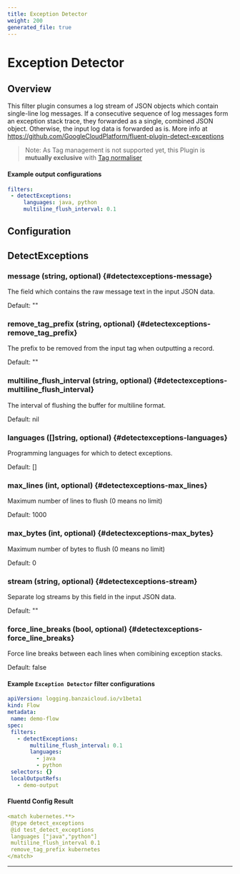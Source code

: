 ```yaml
---
title: Exception Detector
weight: 200
generated_file: true
---
```


# Exception Detector
## Overview
This filter plugin consumes a log stream of JSON objects which contain single-line log messages. If a consecutive sequence of log messages form an exception stack trace, they forwarded as a single, combined JSON object. Otherwise, the input log data is forwarded as is.
More info at https://github.com/GoogleCloudPlatform/fluent-plugin-detect-exceptions

 > Note: As Tag management is not supported yet, this Plugin is **mutually exclusive** with [Tag normaliser](../tagnormaliser)

 #### Example output configurations
 ```yaml
filters:
  - detectExceptions:
      languages: java, python
      multiline_flush_interval: 0.1
 ```

## Configuration
## DetectExceptions

### message (string, optional) {#detectexceptions-message}

The field which contains the raw message text in the input JSON data.  

Default:  ""

### remove_tag_prefix (string, optional) {#detectexceptions-remove_tag_prefix}

The prefix to be removed from the input tag when outputting a record.  

Default:  ""

### multiline_flush_interval (string, optional) {#detectexceptions-multiline_flush_interval}

The interval of flushing the buffer for multiline format.  

Default:  nil

### languages ([]string, optional) {#detectexceptions-languages}

Programming languages for which to detect exceptions.  

Default:  []

### max_lines (int, optional) {#detectexceptions-max_lines}

Maximum number of lines to flush (0 means no limit)  

Default:  1000

### max_bytes (int, optional) {#detectexceptions-max_bytes}

Maximum number of bytes to flush (0 means no limit)  

Default:  0

### stream (string, optional) {#detectexceptions-stream}

Separate log streams by this field in the input JSON data.  

Default:  ""

### force_line_breaks (bool, optional) {#detectexceptions-force_line_breaks}

Force line breaks between each lines when comibining exception stacks.  

Default:  false


 #### Example `Exception Detector` filter configurations
 ```yaml
apiVersion: logging.banzaicloud.io/v1beta1
kind: Flow
metadata:
  name: demo-flow
spec:
  filters:
    - detectExceptions:
        multiline_flush_interval: 0.1
        languages:
          - java
          - python
  selectors: {}
  localOutputRefs:
    - demo-output
 ```

 #### Fluentd Config Result
 ```yaml
<match kubernetes.**>
  @type detect_exceptions
  @id test_detect_exceptions
  languages ["java","python"]
  multiline_flush_interval 0.1
  remove_tag_prefix kubernetes
</match>
 ```

---
